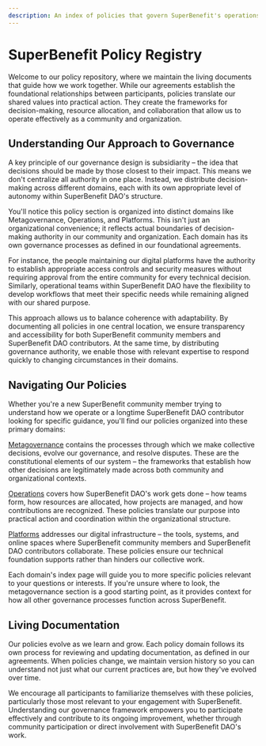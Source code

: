 ```yaml
---
description: An index of policies that govern SuperBenefit's operations
---
```


# SuperBenefit Policy Registry

Welcome to our policy repository, where we maintain the living documents that guide how we work together. While our agreements establish the foundational relationships between participants, policies translate our shared values into practical action. They create the frameworks for decision-making, resource allocation, and collaboration that allow us to operate effectively as a community and organization.

## Understanding Our Approach to Governance

A key principle of our governance design is subsidiarity – the idea that decisions should be made by those closest to their impact. This means we don't centralize all authority in one place. Instead, we distribute decision-making across different domains, each with its own appropriate level of autonomy within SuperBenefit DAO's structure.

You'll notice this policy section is organized into distinct domains like Metagovernance, Operations, and Platforms. This isn't just an organizational convenience; it reflects actual boundaries of decision-making authority in our community and organization. Each domain has its own governance processes as defined in our foundational agreements.

For instance, the people maintaining our digital platforms have the authority to establish appropriate access controls and security measures without requiring approval from the entire community for every technical decision. Similarly, operational teams within SuperBenefit DAO have the flexibility to develop workflows that meet their specific needs while remaining aligned with our shared purpose.

This approach allows us to balance coherence with adaptability. By documenting all policies in one central location, we ensure transparency and accessibility for both SuperBenefit community members and SuperBenefit DAO contributors. At the same time, by distributing governance authority, we enable those with relevant expertise to respond quickly to changing circumstances in their domains.

## Navigating Our Policies

Whether you're a new SuperBenefit community member trying to understand how we operate or a longtime SuperBenefit DAO contributor looking for specific guidance, you'll find our policies organized into these primary domains:

[Metagovernance](metagovernance/) contains the processes through which we make collective decisions, evolve our governance, and resolve disputes. These are the constitutional elements of our system – the frameworks that establish how other decisions are legitimately made across both community and organizational contexts.

[Operations](operations/) covers how SuperBenefit DAO's work gets done – how teams form, how resources are allocated, how projects are managed, and how contributions are recognized. These policies translate our purpose into practical action and coordination within the organizational structure.

[Platforms](platforms/) addresses our digital infrastructure – the tools, systems, and online spaces where SuperBenefit community members and SuperBenefit DAO contributors collaborate. These policies ensure our technical foundation supports rather than hinders our collective work.

Each domain's index page will guide you to more specific policies relevant to your questions or interests. If you're unsure where to look, the metagovernance section is a good starting point, as it provides context for how all other governance processes function across SuperBenefit.

## Living Documentation

Our policies evolve as we learn and grow. Each policy domain follows its own process for reviewing and updating documentation, as defined in our agreements. When policies change, we maintain version history so you can understand not just what our current practices are, but how they've evolved over time.

We encourage all participants to familiarize themselves with these policies, particularly those most relevant to your engagement with SuperBenefit. Understanding our governance framework empowers you to participate effectively and contribute to its ongoing improvement, whether through community participation or direct involvement with SuperBenefit DAO's work.
